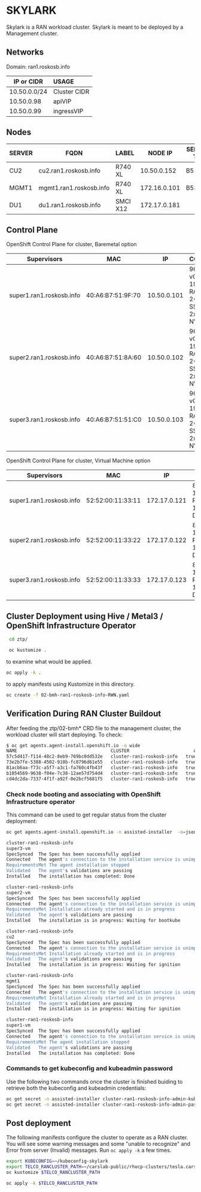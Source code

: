 # SKYLARK

Skylark is a RAN workload cluster.  Skylark is meant to be deployed by a Management cluster.

## Networks
Domain: ran1.roskosb.info

| IP or CIDR     | USAGE        |
|----------------|:-------------|
| 10.50.0.0/24   | Cluster CIDR |
| 10.50.0.98     | apiVIP       |
| 10.50.0.99     | ingressVIP   |

## Nodes
| SERVER   | FQDN                       | LABEL        | NODE IP      | SERVICE TAG | BMC IP        | LOCATION  |
|----------|----------------------------|--------------|--------------|-------------|---------------|-----------|
| CU2      | cu2.ran1.roskosb.info       | R740 XL      | 10.50.0.152  | B51TJ93     | 172.28.11.35  | LDC1      |
| MGMT1    | mgmt1.ran1.roskosb.info     | R740 XL      | 172.16.0.101 | B53TJ93     | 172.28.11.36  | LDC1      |
| DU1      | du1.ran1.roskosb.info       | SMCI X12     | 172.17.0.181 |             | 172.28.11.42  | FEC1      |

## Control Plane
OpenShift Control Plane for cluster, Baremetal option

| Supervisors              | MAC               | IP           | CONFIG                                   |
|--------------------------|-------------------|--------------|------------------------------------------|
| super1.ran1.roskosb.info  | 40:A6:B7:51:9F:70 | 10.50.0.101  | 96 vCPU, 192G RAM, 2*480 SSD, 2x1.6 NVMe |
| super2.ran1.roskosb.info  | 40:A6:B7:51:8A:60 | 10.50.0.102  | 96 vCPU, 192G RAM, 2*480 SSD, 2x1.6 NVMe |
| super3.ran1.roskosb.info  | 40:A6:B7:51:51:C0 | 10.50.0.103  | 96 vCPU, 192G RAM, 2*480 SSD, 2x1.6 NVMe |

OpenShift Control Plane for cluster, Virtual Machine option

| Supervisors              | MAC               | IP           | CONFIG                                  |
|--------------------------|-------------------|--------------|-----------------------------------------|
| super1.ran1.roskosb.info  | 52:52:00:11:33:11 | 172.17.0.121 | 8 vCPU, 16G RAM, 1*120GB Disk           |
| super2.ran1.roskosb.info  | 52:52:00:11:33:22 | 172.17.0.122 | 8 vCPU, 16G RAM, 1*120GB Disk           |
| super3.ran1.roskosb.info  | 52:52:00:11:33:33 | 172.17.0.123 | 8 vCPU, 16G RAM, 1*120GB Disk           |


## Cluster Deployment using Hive / Metal3 / OpenShift Infrastructure Operator

```bash
 cd ztp/
 ```

```bash
 oc kustomize .
 ```
 to examine what would be applied.

```bash
oc apply -k .
```

to apply manifests using Kustomize in this directory.

```bash
oc create -f 02-bmh-ran1-roskosb-info-RWN.yaml
```

## Verification During RAN Cluster Buildout
After feeding the ztp/02-bmh* CRD file to the management cluster, the workload cluster will start deploying.  To check:

``` bash
$ oc get agents.agent-install.openshift.io -o wide
NAME                                   CLUSTER                        APPROVED   ROLE     STAGE                  HOSTNAME
57c5d417-f114-48c2-8eb9-769bc0dd532e   cluster-ran1-roskosb-info   true       master   Done                   super3-vm   
73e2b7fe-5388-4502-910b-fc8796d61e55   cluster-ran1-roskosb-info   true       master   Waiting for bootkube   super2-vm   
81acb6aa-f73c-a5f7-a3c1-fa760c4fb43f   cluster-ran1-roskosb-info   true       worker   Waiting for ignition   cu2         
b1054569-9638-f04e-7c38-12ae57d754d4   cluster-ran1-roskosb-info   true       worker   Waiting for ignition   mgmt1       
cd4dc2da-7337-4f1f-a92f-0e2bcf5681f5   cluster-ran1-roskosb-info   true       master   Done                   super1-vm
```

### Check node booting and associating with OpenShift Infrastructure operator
This command can be used to get regular status from the cluster deployment:

```bash
oc get agents.agent-install.openshift.io -n assisted-installer  -o=jsonpath='{range .items[*]}{"\n"}{.spec.clusterDeploymentName.name}{"\n"}{.status.inventory.hostname}{"\n"}{range .status.conditions[*]}{.type}{"\t"}{.message}{"\n"}{end}'

cluster-ran1-roskosb-info
super3-vm
SpecSynced	The Spec has been successfully applied
Connected	The agent's connection to the installation service is unimpaired
RequirementsMet	The agent installation stopped
Validated	The agent's validations are passing
Installed	The installation has completed: Done

cluster-ran1-roskosb-info
super2-vm
SpecSynced	The Spec has been successfully applied
Connected	The agent's connection to the installation service is unimpaired
RequirementsMet	Installation already started and is in progress
Validated	The agent's validations are passing
Installed	The installation is in progress: Waiting for bootkube

cluster-ran1-roskosb-info
cu2
SpecSynced	The Spec has been successfully applied
Connected	The agent's connection to the installation service is unimpaired
RequirementsMet	Installation already started and is in progress
Validated	The agent's validations are passing
Installed	The installation is in progress: Waiting for ignition

cluster-ran1-roskosb-info
mgmt1
SpecSynced	The Spec has been successfully applied
Connected	The agent's connection to the installation service is unimpaired
RequirementsMet	Installation already started and is in progress
Validated	The agent's validations are passing
Installed	The installation is in progress: Waiting for ignition

cluster-ran1-roskosb-info
super1-vm
SpecSynced	The Spec has been successfully applied
Connected	The agent's connection to the installation service is unimpaired
RequirementsMet	The agent installation stopped
Validated	The agent's validations are passing
Installed	The installation has completed: Done
```

### Commands to get kubeconfig and kubeadmin password
Use the following two commands once the cluster is finished buiding to retrieve both the kubeconfig and kubeadmin credentials:

```bash
oc get secret -n assisted-installer cluster-ran1-roskosb-info-admin-kubeconfig -o json | jq -r '.data.kubeconfig' | base64 -d > ~/kubeconfig-skylark
oc get secret -n assisted-installer cluster-ran1-roskosb-info-admin-password -o json | jq -r '.data.password' | base64 -d > ~/kubeadmin-skylark
```

## Post deployment
The following manifests configure the cluster to operate as a RAN cluster.  You will see some warning messages and some "unable to recognize" and Error from server (Invalid) messages.  Run `oc apply -k` a few times.

```bash
export KUBECONFIG=~/kubeconfig-skylark
export TELCO_RANCLUSTER_PATH=~/carslab-public/rhocp-clusters/tesla.cars.lab
oc kustomize $TELCO_RANCLUSTER_PATH

oc apply -k $TELCO_RANCLUSTER_PATH
```
